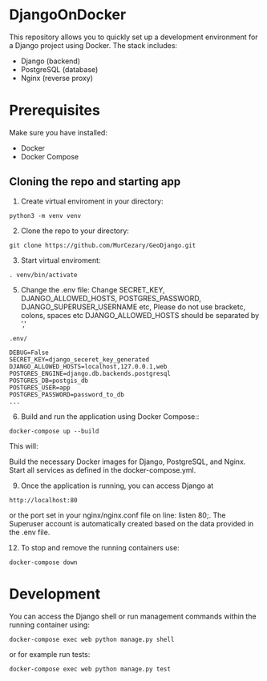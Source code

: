 # DjangoOnDocker
This repository allows you to quickly set up a development environment for a Django project using Docker. The stack includes:
- Django (backend)
- PostgreSQL (database)
- Nginx (reverse proxy)
  
# Prerequisites
Make sure you have installed:
- Docker
- Docker Compose

## Cloning the repo and starting app

1. Create virtual enviroment in your directory:
```
python3 -m venv venv
```
2. Clone the repo to your directory:
```
git clone https://github.com/MurCezary/GeoDjango.git
```
3. Start virtual enviroment:
```
. venv/bin/activate
```
5. Change the .env file:
Change SECRET_KEY, DJANGO_ALLOWED_HOSTS, POSTGRES_PASSWORD, DJANGO_SUPERUSER_USERNAME etc, 
Please do not use bracketc, colons, spaces etc
DJANGO_ALLOWED_HOSTS should be separated by ','
```
.env/

DEBUG=False
SECRET_KEY=django_seceret_key_generated
DJANGO_ALLOWED_HOSTS=localhost,127.0.0.1,web 
POSTGRES_ENGINE=django.db.backends.postgresql
POSTGRES_DB=postgis_db
POSTGRES_USER=app
POSTGRES_PASSWORD=password_to_db
...
```
6. Build and run the application using Docker Compose::
```
docker-compose up --build
```
This will:

Build the necessary Docker images for Django, PostgreSQL, and Nginx.
Start all services as defined in the docker-compose.yml.

9. Once the application is running, you can access Django at
```
http://localhost:80
```
or the port set in your nginx/nginx.conf file on line: listen 80;.
The Superuser account is automatically created based on the data provided in the .env file.

12. To stop and remove the running containers use:
```
docker-compose down
```

# Development
You can access the Django shell or run management commands within the running container using:
```
docker-compose exec web python manage.py shell
```

or for example run tests:
```
docker-compose exec web python manage.py test
```
